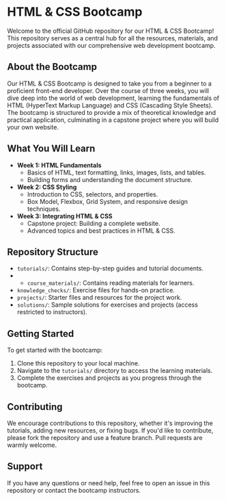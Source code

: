 # HTML & CSS Bootcamp

Welcome to the official GitHub repository for our HTML & CSS Bootcamp! This repository serves as a central hub for all the resources, materials, and projects associated with our comprehensive web development bootcamp.

## About the Bootcamp

Our HTML & CSS Bootcamp is designed to take you from a beginner to a proficient front-end developer. Over the course of three weeks, you will dive deep into the world of web development, learning the fundamentals of HTML (HyperText Markup Language) and CSS (Cascading Style Sheets). The bootcamp is structured to provide a mix of theoretical knowledge and practical application, culminating in a capstone project where you will build your own website.

## What You Will Learn

- **Week 1: HTML Fundamentals**
  - Basics of HTML, text formatting, links, images, lists, and tables.
  - Building forms and understanding the document structure.
- **Week 2: CSS Styling**
  - Introduction to CSS, selectors, and properties.
  - Box Model, Flexbox, Grid System, and responsive design techniques.
- **Week 3: Integrating HTML & CSS**
  - Capstone project: Building a complete website.
  - Advanced topics and best practices in HTML & CSS.

## Repository Structure

- `tutorials/`: Contains step-by-step guides and tutorial documents.
- - `course_materials/`: Contains reading materials for learners.
- `knowledge_checks/`: Exercise files for hands-on practice.
- `projects/`: Starter files and resources for the project work.
- `solutions/`: Sample solutions for exercises and projects (access restricted to instructors).

## Getting Started

To get started with the bootcamp:
1. Clone this repository to your local machine.
2. Navigate to the `tutorials/` directory to access the learning materials.
3. Complete the exercises and projects as you progress through the bootcamp.

## Contributing

We encourage contributions to this repository, whether it's improving the tutorials, adding new resources, or fixing bugs. If you'd like to contribute, please fork the repository and use a feature branch. Pull requests are warmly welcome.

## Support

If you have any questions or need help, feel free to open an issue in this repository or contact the bootcamp instructors.
